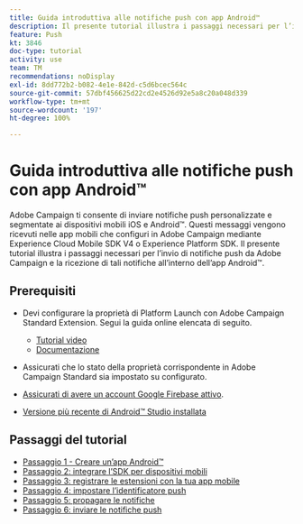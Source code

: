 ```yaml
---
title: Guida introduttiva alle notifiche push con app Android™
description: Il presente tutorial illustra i passaggi necessari per l’invio di notifiche push da Adobe Campaign e la ricezione di tali notifiche all’interno dell’app Android™.
feature: Push
kt: 3846
doc-type: tutorial
activity: use
team: TM
recommendations: noDisplay
exl-id: 8dd772b2-b082-4e1e-842d-c5d6bcec564c
source-git-commit: 57dbf456625d22cd2e4526d92e5a8c20a048d339
workflow-type: tm+mt
source-wordcount: '197'
ht-degree: 100%

---
```


# Guida introduttiva alle notifiche push con app Android™

Adobe Campaign ti consente di inviare notifiche push personalizzate e segmentate ai dispositivi mobili iOS e Android™.
Questi messaggi vengono ricevuti nelle app mobili che configuri in Adobe Campaign mediante Experience Cloud Mobile SDK V4 o Experience Platform SDK.
Il presente tutorial illustra i passaggi necessari per l’invio di notifiche push da Adobe Campaign e la ricezione di tali notifiche all’interno dell’app Android™.

## Prerequisiti

* Devi configurare la proprietà di Platform Launch con Adobe Campaign Standard Extension. Segui la guida online elencata di seguito.
   * [Tutorial video](https://video.tv.adobe.com/v/26224?quality=12)
   * [Documentazione](https://experienceleague.adobe.com/docs/campaign-standard-learn/tutorials/communication-channels/mobile/configure-mobile-apps-using-aep-sdk.html?lang=it)

* Assicurati che lo stato della proprietà corrispondente in Adobe Campaign Standard sia impostato su configurato.
* [Assicurati di avere un account Google Firebase attivo](https://firebase.google.com).
* [Versione più recente di Android™ Studio installata](https://developer.android.com/studio)

## Passaggi del tutorial

* [Passaggio 1 - Creare un’app Android™](/help/tutorial-push-notifications-android/create-android-app.md)
* [Passaggio 2: integrare l’SDK per dispositivi mobili](/help/tutorial-push-notifications-android/integrating-with-mobile-sdk.md)
* [Passaggio 3: registrare le estensioni con la tua app mobile](/help/tutorial-push-notifications-android/register-mobile-extensions.md)
* [Passaggio 4: impostare l’identificatore push](/help/tutorial-push-notifications-android/set-push-identifier.md)
* [Passaggio 5: propagare le notifiche](/help/tutorial-push-notifications-android/propagate-notification.md)
* [Passaggio 6: inviare le notifiche push](/help/tutorial-push-notifications-android/send-push-notification.md)
